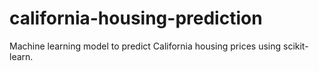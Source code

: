 # california-housing-prediction
Machine learning model to predict California housing prices using scikit-learn.
